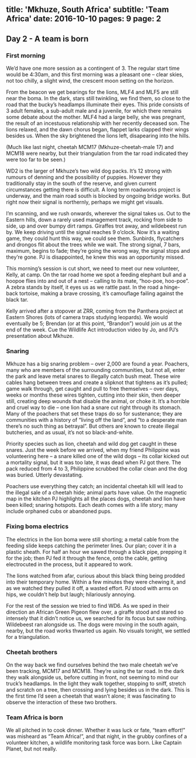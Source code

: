 title: 'Mkhuze, South Africa'
subtitle: 'Team Africa'
date: 2016-10-10
pages: 9
page: 2
---

## Day 2 - A team is born

### First morning

We’d have one more session as a contingent of 3. The regular start time would be 4:30am, and this first morning was a pleasant one – clear skies, not too chilly, a slight wind, the crescent moon setting on the horizon.

From the beacon we get bearings for the lions, MLF4 and MLF5 are still near the boma. In the dark, stars still twinkling, we find them, so close to the road that the bucky’s headlamps illuminate their eyes. This pride consists of 3 adult females, a sub-adult male and a juvenile, for which there remains some debate about the mother. MLF4 had a large belly, she was pregnant, the result of an incestuous relationship with her recently deceased son. The lions relaxed, and the dawn chorus began, flappet larks clapped their wings besides us. When the sky brightened the lions left, disapearing into the hills.

(Much like last night, cheetah MCM17 (Mkhuze-cheetah-male 17) and MCM18 were nearby, but their triangulation from the tar road indicated they were too far to be seen.)

WD2 is the larger of Mkhuze’s two wild dog packs. It’s 12 strong with rumours of denning and the possibility of puppies. However they traditionally stay in the south of the reserve, and given current circumstances getting there is difficult. A long term roadworks project is underway, and the main road south is blocked by ongoing bridge works. But right now their signal is northernly, perhaps we might get visuals.

I’m scanning, and we rush onwards, wherever the signal takes us. Out to the Eastern hills, down a rarely used management track, rocking from side to side, up and over bumpy dirt ramps. Giraffes trot away, and wildebeest run by. We keep driving until the signal reaches 9 o’clock. Now it’s a waiting game, they could hunt this way, we could see them. Sunbirds, flycatchers and drongos flit about the trees while we wait. The strong signal, 7 bars, maximum, begins to fade; they’re going the wrong way, the signal stops and they’re gone. PJ is disappointed, he knew this was an opportunity missed.

This morning’s session is cut short, we need to meet our new volunteer, Kelly, at camp. On the tar road home we spot a feeding elephant bull and a hoopoe flies into and out of a nest – calling to its mate, “hoo-poe, hoo-poe”. A zebra stands by itself, it eyes us as we rattle past. In the road a hinge-back tortoise, making a brave crossing, it’s camouflage failing against the black tar.

Kelly arrived after a stopover at ZRR, coming from the Panthera project at Eastern Shores (lots of camera traps studying leopards). We would eventually be 5; Brendan (or at this point, “Brandon”) would join us at the end of the week. Cue the Wildlife Act introduction video by Jo, and PJ’s presentation about Mkhuze.

### Snaring

Mkhuze has a big snaring problem – over 2,000 are found a year. Poachers, many who are members of the surrounding communities, but not all, enter the park and leave metal snares to illegally catch bush meat. These wire cables hang between trees and create a slipknot that tightens as it’s pulled; game walk through, get caught and pull to free themselves – over days, weeks or months these wires tighten, cutting into their skin, then deeper still, creating deep wounds that disable the animal, or choke it. It’s a horrible and cruel way to die – one lion had a snare cut right through its stomach. Many of the poachers that set these traps do so for sustenance; they are communities with a history of “living off the land”, and “to a desperate man there’s no such thing as betrayal”. But others are known to create illegal butcheries, and as usual, it’s not so black-and-white.

Priority species such as lion, cheetah and wild dog get caught in these snares. Just the week before we arrived, when my friend Philippine was volunteering here – a snare killed one of the wild dogs – its collar kicked out a mortality signal, but it was too late, it was dead when PJ got there. The pack reduced from 4 to 3, Philippine scrubbed the collar clean and the dog was buried. Utterly devastating.

Poachers use everything they catch; an incidental cheetah kill will lead to the illegal sale of a cheetah hide; animal parts have value. On the magnetic map in the kitchen PJ highlights all the places dogs, cheetah and lion have been killed; snaring hotspots. Each death comes with a life story; many include orphaned cubs or abandoned pups.

### Fixing boma electrics

The electrics in the lion boma were still shorting; a metal cable from the feeding slide keeps catching the perimeter lines. Our plan; cover it in a plastic sheath. For half an hour we sawed through a black pipe, prepping it for the job; then PJ fed it through the fence, onto the cable, getting electrocuted in the process, but it appeared to work.

The lions watched from afar, curious about this black thing being prodded into their temporary home. Within a few minutes they were chewing it, and as we watched they pulled it off, a wasted effort. PJ stood with arms on hips, we couldn’t help but laugh; hilariously annoying.

For the rest of the session we tried to find WD6. As we sped in their direction an African Green Pigeon flew over, a giraffe stood and stared so intensely that it didn’t notice us, we searched for its focus but saw nothing. Wildebeest ran alongside us. The dogs were moving in the south again, nearby, but the road works thwarted us again. No visuals tonight, we settled for a triangulation.

### Cheetah brothers

On the way back we find ourselves behind the two male cheetah we’ve been tracking, MCM17 and MCM18. They’re using the tar road. In the dark they walk alongside us, before cutting in front, not seeming to mind our truck’s headlamps. In the light they walk together, stopping to sniff, stretch and scratch on a tree, then crossing and lying besides us in the dark. This is the first time I’d seen a cheetah that wasn’t alone; it was fascinating to observe the interaction of these two brothers.

### Team Africa is born

We all pitched in to cook dinner. Whether it was luck or fate, “team effort!” was misheard as “Team Africa!”, and that night, in the grubby confines of a volunteer kitchen, a wildlife monitoring task force was born. Like Captain Planet, but not really.
